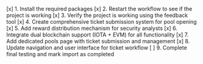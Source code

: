 [x] 1. Install the required packages
[x] 2. Restart the workflow to see if the project is working
[x] 3. Verify the project is working using the feedback tool
[x] 4. Create comprehensive ticket submission system for pool opening
[x] 5. Add reward distribution mechanism for security analysts
[x] 6. Integrate dual blockchain support (IOTA + EVM) for all functionality
[x] 7. Add dedicated pools page with ticket submission and management
[x] 8. Update navigation and user interface for ticket workflow
[ ] 9. Complete final testing and mark import as completed